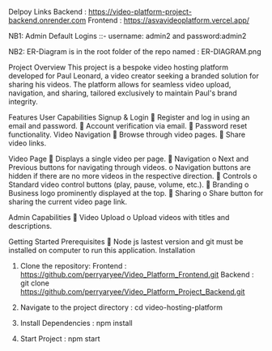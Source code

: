 
Delpoy Links
Backend : https://video-platform-project-backend.onrender.com
Frontend : https://asvavideoplatform.vercel.app/

NB1: Admin Default Logins ::- username: admin2 and password:admin2

NB2: ER-Diagram is in the root folder of the repo named : ER-DIAGRAM.png


Project Overview
This project is a bespoke video hosting platform developed for Paul Leonard, a video creator
seeking a branded solution for sharing his videos. The platform allows for seamless video
upload, navigation, and sharing, tailored exclusively to maintain Paul's brand integrity. 

Features
User Capabilities
Signup & Login
 Register and log in using an email and password.  Account verification via email.  Password reset functionality. Video Navigation
 Browse through video pages.  Share video links. 

Video Page
 Displays a single video per page.  Navigation
o Next and Previous buttons for navigating through videos. o Navigation buttons are hidden if there are no more videos in the respective
direction.  Controls
o Standard video control buttons (play, pause, volume, etc.).  Branding
o Business logo prominently displayed at the top.  Sharing
o Share button for sharing the current video page link.

Admin Capabilities 
 Video Upload
o Upload videos with titles and descriptions. 


Getting Started
Prerequisites  Node js lastest version and git must be installed on computer to run this application. Installation
1. Clone the repository:
Frontend : https://github.com/perryaryee/Video_Platform_Frontend.git
Backend : git clone https://github.com/perryaryee/Video_Platform_Project_Backend.git
2. Navigate to the project directory : cd video-hosting-platform
3. Install Dependencies : npm install



5. Start Project : npm start
